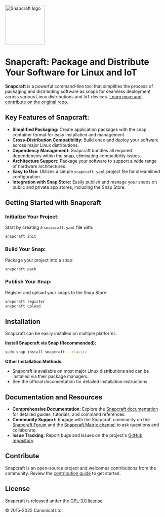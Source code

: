 <img src="https://dashboard.snapcraft.io/site_media/appmedia/2018/04/Snapcraft-logo-bird.png" alt="Snapcraft logo" style="height: 128px; display: block">

# Snapcraft: Package and Distribute Your Software for Linux and IoT

**Snapcraft** is a powerful command-line tool that simplifies the process of packaging and distributing software as snaps for seamless deployment across various Linux distributions and IoT devices.  [Learn more and contribute on the original repo](https://github.com/canonical/snapcraft).

## Key Features of Snapcraft:

*   **Simplified Packaging:** Create application packages with the snap container format for easy installation and management.
*   **Cross-Distribution Compatibility:** Build once and deploy your software across major Linux distributions.
*   **Dependency Management:**  Snapcraft bundles all required dependencies within the snap, eliminating compatibility issues.
*   **Architecture Support:**  Package your software to support a wide range of hardware architectures.
*   **Easy to Use:** Utilizes a simple `snapcraft.yaml` project file for streamlined configuration.
*   **Integration with Snap Store:** Easily publish and manage your snaps on public and private app stores, including the Snap Store.

## Getting Started with Snapcraft

### Initialize Your Project:

Start by creating a `snapcraft.yaml` file with:

```bash
snapcraft init
```

### Build Your Snap:

Package your project into a snap:

```bash
snapcraft pack
```

### Publish Your Snap:

Register and upload your snaps to the Snap Store:

```bash
snapcraft register
snapcraft upload
```

## Installation

Snapcraft can be easily installed on multiple platforms.

**Install Snapcraft via Snap (Recommended):**

```bash
sudo snap install snapcraft --classic
```

**Other Installation Methods:**

*   Snapcraft is available on most major Linux distributions and can be installed via their package managers.
*   See the official documentation for detailed installation instructions.

## Documentation and Resources

*   **Comprehensive Documentation:**  Explore the [Snapcraft documentation](https://documentation.ubuntu.com/snapcraft/stable) for detailed guides, tutorials, and command references.
*   **Community Support:** Engage with the Snapcraft community on the [Snapcraft Forum](https://forum.snapcraft.io) and the [Snapcraft Matrix channel](https://matrix.to/#/#snapcraft:ubuntu.com) to ask questions and collaborate.
*   **Issue Tracking:** Report bugs and issues on the project's [GitHub repository](https://github.com/canonical/snapcraft/issues).

## Contribute

Snapcraft is an open-source project and welcomes contributions from the community.  Review the [contribution guide](CONTRIBUTING.md) to get started.

## License

Snapcraft is released under the [GPL-3.0 license](LICENSE).

© 2015-2025 Canonical Ltd.